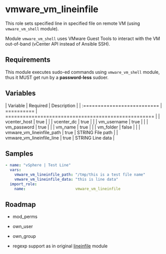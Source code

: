 # vmware_vm_lineinfile

This role sets specified line in specified file on remote VM (using `vmware_vm_shell` module).

Module `vmware_vm_shell` uses VMware Guest Tools to interact with the VM out-of-band (vCenter API instead of Ansible SSH).

## Requirements

This module executes sudo-ed commands using `vmware_vm_shell` module, thus it MUST get run by a **password-less** sudoer.

## Variables

| Variable                    | Required   | Description                                         |
| :========================== | ========== | =================================================== |
| vcenter_host                | true       |                                                     |
| vcenter_dc                  | true       |                                                     |
| vm_username                 | true       |                                                     |
| vm_password                 | true       |                                                     |
| vm_name                     | true       |                                                     |
| vm_folder                   | false      |                                                     |
| vmware_vm_lineinfile_path   | true       | STRING  File path                                   |
| vmware_vm_lineinfile_line   | true       | STRING  Line data                                   |

## Samples

~~~ yaml
- name: "vSphere | Test Line"
  vars:
    vmware_vm_lineinfile_path: "/tmp/this is a test file name"
    vmware_vm_lineinfile_data: "this is line data"
  import_role:
    name:                      vmware_vm_lineinfile
~~~

## Roadmap

- mod_perms
- own_user
- own_group

- regexp support as in original [lineinfile](https://docs.ansible.com/ansible/latest/modules/lineinfile_module.html) module
